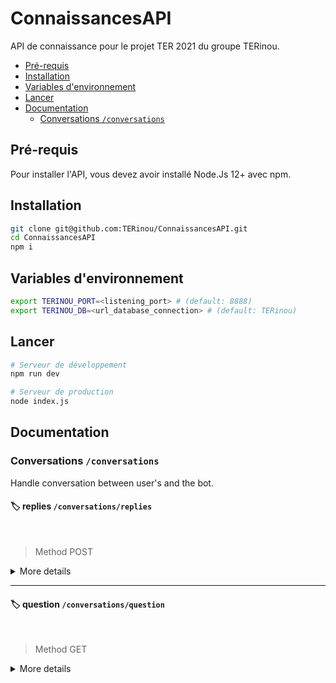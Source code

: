 # ConnaissancesAPI
API de connaissance pour le projet TER 2021 du groupe TERinou.

* [Pré-requis](#pré-requis)
* [Installation](#installation)
* [Variables d'environnement](#variables-denvironnement)
* [Lancer](#lancer)
* [Documentation](#documentation)
  * [Conversations `/conversations`](#conversations-conversations)


## Pré-requis
Pour installer l'API, vous devez avoir installé Node.Js 12+ avec npm.

## Installation
```bash
git clone git@github.com:TERinou/ConnaissancesAPI.git
cd ConnaissancesAPI
npm i
```

## Variables d'environnement
```bash
export TERINOU_PORT=<listening_port> # (default: 8888)
export TERINOU_DB=<url_database_connection> # (default: TERinou)
```

## Lancer
```bash
# Serveur de développement
npm run dev

# Serveur de production
node index.js
```

## Documentation

### Conversations `/conversations`

Handle conversation between user's and the bot.

#### :label: **replies** `/conversations/replies`
<br/>

> Method POST

<details>
<summary>More details</summary>
<br/>

Handle POST replies. The `content` is a required key refereeing to user's reply, if null return an error. If an `id` is provided, then the user answers a question asked by the bot. In this case we send him back a message. Otherwise it is that he asks us a question.
<br/>

```json
Body:
{
  "content": "USER_REPLY",
  "id": "ANSWER_TO"
}
```

<details>
<summary>Samples</summary>
<br/>

```json
Body:
{
  "content": "What do you know about chairs ?"
}

Response: 
{
  "ok": true,
  "answer": "BOT_REPLY"
}
```
:heavy_check_mark: `Status` **200 OK**

---

```json
Body: 
{
  "content": "I love dogs and cats",
  "id": 69420
}

Response: 
{
  "ok": true,
  "message": "BOT_REPLY"
}
```
:heavy_check_mark: `Status` **200 OK**

---

```json
Body: {}

Response: 
{
  "ok": false,
  "code": "CO40001",
  "message": "No reply found"
}
```
:x: `Status` **400 Bad Request**
</details>
</details>

---

#### :label: **question** `/conversations/question`
<br/>

> Method GET

<details>
<summary>More details</summary>
<br/>

Handle GET question. Return a random question.

<details>
<summary>Samples</summary>
<br/>

```json
Response: 
{
  "ok": true,
  "question": "What do you think about tomatoes?"
}
```
:heavy_check_mark: `Status` **200 OK**

---

```json
Response: 
{
  "ok": false,
  "code": "CO40401",
  "message": "No question found"
}
```
:x: `Status` **404 Bad Request**
</details>
